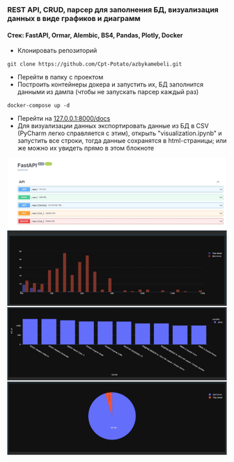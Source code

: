 ### REST API, CRUD, парсер для заполнения БД, визуализация данных в виде графиков и диаграмм
#### Стек: FastAPI, Ormar, Alembic, BS4, Pandas, Plotly, Docker
* Клонировать репозиторий
```
git clone https://github.com/Cpt-Potato/azbykamebeli.git
```
* Перейти в папку с проектом
* Построить контейнеры докера и запустить их, БД заполнится данными из дампа (чтобы не запускать парсер каждый раз)
```
docker-compose up -d
```
* Перейти на [127.0.0.1:8000/docs](127.0.0.1:8000/docs)
* Для визуализации данных экспортировать данные из БД в CSV (PyCharm легко справляется с этим), открыть "visualization.ipynb" и запустить все строки, тогда данные сохранятся в html-страницы; 
или же можно их увидеть прямо в этом блокноте

<img src="readme_images/api.jpg">
<img src="readme_images/histogram.jpg">
<img src="readme_images/bar.jpg">
<img src="readme_images/pie.jpg">
